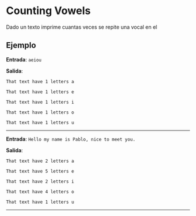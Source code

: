 # Counting Vowels

Dado un texto imprime cuantas veces se repite una vocal en el

## Ejemplo
**Entrada**:
`aeiou`

**Salida**:

`That text have 1 letters a`

`That text have 1 letters e`

`That text have 1 letters i`

`That text have 1 letters o`

`That text have 1 letters u`
____
**Entrada**:
`Hello my name is Pablo, nice to meet you.`

**Salida**:

`That text have 2 letters a`

`That text have 5 letters e`

`That text have 2 letters i`

`That text have 4 letters o`

`That text have 1 letters u`
____
